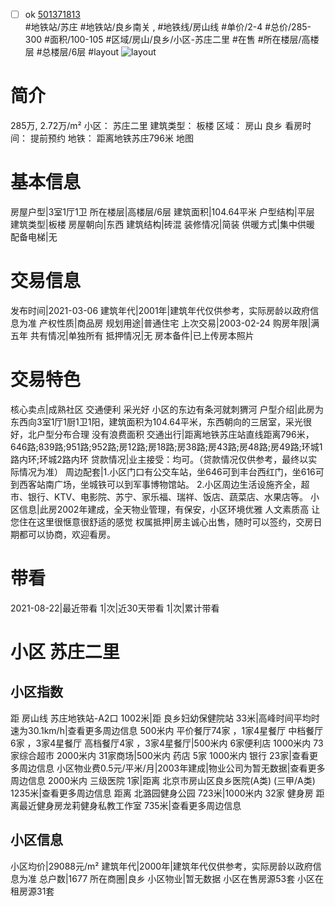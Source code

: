 - [ ] ok [501371813](https://bj.5i5j.com/ershoufang/501371813.html)  
 #地铁站/苏庄 #地铁站/良乡南关 ,  #地铁线/房山线
#单价/2-4 #总价/285-300 #面积/100-105   #区域/房山/良乡/小区-苏庄二里 #在售 #所在楼层/高楼层 #总楼层/6层 #layout 
![layout](http://image2a.5i5j.com/bdir/layout/f28696b44c4b408690e35f72ec0c4bf2.jpg_P5.jpg) 
# 简介 
 285万,  2.72万/m² 
小区： 苏庄二里
建筑类型： 板楼
区域： 房山 良乡
看房时间： 提前预约
地铁： 距离地铁苏庄796米 地图
# 基本信息 
 房屋户型|3室1厅1卫
所在楼层|高楼层/6层
建筑面积|104.64平米
户型结构|平层
建筑类型|板楼
房屋朝向|东西
建筑结构|砖混
装修情况|简装
供暖方式|集中供暖
配备电梯|无
# 交易信息 
 发布时间|2021-03-06
建筑年代|2001年|建筑年代仅供参考，实际房龄以政府信息为准
产权性质|商品房
规划用途|普通住宅
上次交易|2003-02-24
购房年限|满五年
共有情况|单独所有
抵押情况|无
房本备件|已上传房本照片
# 交易特色 
 核心卖点|成熟社区 交通便利 采光好 小区的东边有条河就刺猬河
户型介绍|此房为东西向3室1厅1厨1卫1阳，建筑面积为104.64平米，东西朝向的三居室，采光很好，北户型分布合理 没有浪费面积
交通出行|距离地铁苏庄站直线距离796米，646路;839路;951路;952路;房12路;房18路;房38路;房43路;房48路;房49路;环城1路内环;环城2路内环
贷款情况|业主接受：均可。（贷款情况仅供参考，最终以实际情况为准）
周边配套|1.小区门口有公交车站，坐646可到丰台西红门，坐616可到西客站南广场，坐城铁可以到军事博物馆站。 2.小区周边生活设施齐全，超市、银行、KTV、电影院、苏宁、家乐福、瑞祥、饭店、蔬菜店、水果店等。
小区信息|此房2002年建成，全天物业管理，有保安，小区环境优雅 人文素质高 让您住在这里很惬意很舒适的感觉
权属抵押|房主诚心出售，随时可以签约，交房日期都可以协商，欢迎看房。
# 带看 
 2021-08-22|最近带看	 1|次|近30天带看	 1|次|累计带看
# 小区 苏庄二里
## 小区指数 
 距 房山线 苏庄地铁站-A2口 1002米|距 良乡妇幼保健院站 33米|高峰时间平均时速为30.1km/h|查看更多周边信息
500米内 平价餐厅74家 ，1家4星餐厅
中档餐厅6家 ，3家4星餐厅
高档餐厅4家 ，3家4星餐厅|500米内 6家便利店
1000米内 73家综合超市
2000米内 31家商场|500米内 药店 5家
1000米内 银行 23家|查看更多周边信息
小区物业费0.5元/平米/月|2003年建成|物业公司为暂无数据|查看更多周边信息
2000米内 三级医院 1家|距离 北京市房山区良乡医院(A类) (三甲/A类) 1235米|查看更多周边信息
距离 北潞园健身公园 723米|1000米内 32家 健身房
距离最近健身房龙莉健身私教工作室 735米|查看更多周边信息
## 小区信息 
 小区均价|29088元/m²
建筑年代|2000年|建筑年代仅供参考，实际房龄以政府信息为准
总户数|1677
所在商圈|良乡
小区物业|暂无数据
小区在售房源53套
小区在租房源31套
